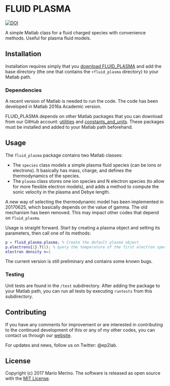 FLUID PLASMA
============

[![DOI](https://zenodo.org/badge/84864291.svg)](https://zenodo.org/badge/latestdoi/84864291)

A simple Matlab class for a fluid charged species with convenience methods. 
Useful for plasma fluid models.

## Installation

Installation requires simply that you 
[download FLUID_PLASMA](https://github.com/mariomerinomartinez/fluid_plasma/archive/master.zip) 
and add the base directory (the one that contains the `+fluid_plasma` 
directory) to your Matlab path.

### Dependencies

A recent version of Matlab is needed to run the code. 
The code has been developed in Matlab 2016a Academic version. 

FLUID_PLASMA 
depends on other Matlab packages that you can download from our GitHub
account:
[utilities](https://github.com/ep2lab/utilities)
and
[constants_and_units](https://github.com/ep2lab/constants_and_units).
These packages must be installed and added to your Matlab path beforehand.

## Usage
 
The `fluid_plasma` package contains two Matlab classes:

* The `species` class models a simple plasma fluid species (can be ions or
electrons). It basically has mass, charge, and defines the thermodynamics of
the species.
* The `plasma` class stores one ion species and N electron species (to allow 
for more flexible electron models), and adds a method to compute the sonic 
velocity in the plasma and Debye length.

A new way of selecting the thermodynamic model has been implemented in
20170625, which basically depends on the value of gamma. The old mechanism has
been removed. This may impact other codes that depend on `fluid_plasma`.

Usage is straight forward. Start by creating a plasma object and setting its
parameters, then call one of its methods:

```Matlab
p = fluid_plasma.plasma; % Create the default plasma object
p.electrons{1}.T(1); % query the temperature of the first electron species for 
electron density n=1
```

The current version is still preliminary and contains some known bugs.

### Testing

Unit tests are found in the `/test` subdirectory. After adding the package to
your Matlab path, you can run all tests by executing `runtests` from this 
subdirectory.

## Contributing

If you have any comments for improvement or 
are interested in contributing to the continued 
development of this or any of my other codes, you can contact us
through our [website](http://ep2.uc3m.es/). 

For updates and news, follow us on Twitter: @ep2lab.
  
## License

Copyright (c) 2017 Mario Merino. The software is released as open 
source with the [MIT License](LICENSE.md).
